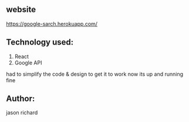 ## website
https://google-sarch.herokuapp.com/

## Technology used:
1. React
2. Google API

had to simplify the code & design to get it to work now its up and running fine

## Author:
jason richard
